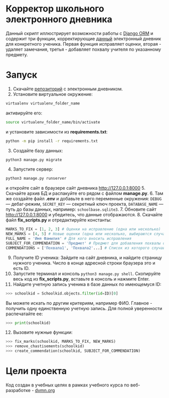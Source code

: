 # Корректор школьного электронного дневника

Данный скрипт иллюстрирует возможности работы с [Django ORM](https://tutorial.djangogirls.org/en/django_orm/) и содержит три функции, корректирующие [данный](https://github.com/devmanorg/e-diary/) электронный дневник для конкретного ученика. Первая функция исправляет оценки, вторая - удаляет замечания, третья - добавляет похвалу учителя по указанному предмету.


# Запуск
1. Скачайте [репозиторий](https://github.com/devmanorg/e-diary/) с электронным дневником.
2. Установите виртуальное окружение:
```bash
virtualenv virtualenv_folder_name
```

активируйте его:
```bash
source virtualenv_folder_name/bin/activate
```

и установите зависимости из **requirements.txt**:
```bash
python -m pip install -r requirements.txt
```

3. Создайте базу данных:
```bash
python3 manage.py migrate
```

4. Запустите сервер:
```bash
python3 manage.py runserver
```
и откройте сайт в браузере сайт дневника http://127.0.0.1:8000
5. Скачайте архив БД и распакуйте его рядом с файлом **manage.py**.
6. Там же создайте файл **.env** и добавьте в него переменные окружения: `DEBUG` — дебаг-режим, `SECRET_KEY` — секретный ключ проекта, `DATABASE_NAME` — путь до базы данных, например: `schoolbase.sqlite3`.
7. Обновите сайт http://127.0.0.1:8000 и убедитесь, что данные отображаются.
8. Cкачайте файл **fix_scripts.py** и отредактируйте константы:
```python
MARKS_TO_FIX = [1, 2, 3] # Оценки на исправление (одна или несколько)
NEW_MARKS = [4, 5] # Новые оценки (одна или несколько, выбираются случайным образом)
FULL_NAME = 'Имя Фамилия' # Для кого вносить исправления
SUBJECT_FOR_COMMENDATION = 'Предмет' # Предмет для добавления похвалы от учителя, дата урока выбирается случайным образом
COMMENDATIONS = ['Похвала1', 'Похвала2'...] # Список из которого случайным образом выбирается похвала
```
9. Получите ID ученика: Зайдите на сайт дневника, и найдите страницу нужного ученика. Число в конце адресной строки браузера это и есть ID.
10. Запустите терминал и консоль `python3 manage.py shell`. Скопируйте весь код из **fix_scripts.py**, вставьте в консоль и нажмите Enter.
11. Найдите учетную запись ученика в базе данных по имеющемуся ID:
```python
>>> schoolkid = Schoolkid.objects.filter(id=ID)[0]
```
Вы можете искать по другим критериям, например ФИО. Главное - получить одну единственную учетную запись. Для полной уверенности распечатайте ее:
```python
>>> print(schoolkid)
```
12. Вызовите нужные функции:
```python
>>> fix_marks(schoolkid, MARKS_TO_FIX, NEW_MARKS)
>>> remove_chastisements(schoolkid)
>>> create_commendation(schoolkid, SUBJECT_FOR_COMMENDATION)
```


# Цели проекта

Код создан в учебных целях в рамках учебного курса по веб-разработке - [dvmn.org](https://dvmn.org)
